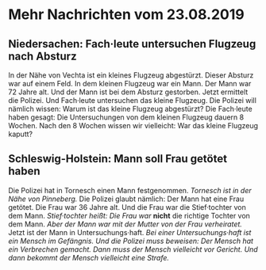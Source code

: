 # Mehr Nachrichten vom 23.08.2019


## Niedersachen: Fach·leute untersuchen Flugzeug nach Absturz
In der Nähe von Vechta ist ein kleines Flugzeug abgestürzt. Dieser Absturz war auf einem Feld. In dem kleinen Flugzeug war ein Mann. Der Mann war 72 Jahre alt. Und der Mann ist bei dem Absturz gestorben. Jetzt ermittelt die Polizei. Und Fach·leute untersuchen das kleine Flugzeug. Die Polizei will nämlich wissen: Warum ist das kleine Flugzeug abgestürzt? Die Fach·leute haben gesagt: Die Untersuchungen von dem kleinen Flugzeug dauern 8 Wochen. Nach den 8 Wochen wissen wir vielleicht: War das kleine Flugzeug kaputt? 

## Schleswig-Holstein: Mann soll Frau getötet haben
Die Polizei hat in Tornesch einen Mann festgenommen. 
*Tornesch ist in der Nähe von Pinneberg.* Die Polizei glaubt nämlich: Der Mann hat eine Frau getötet. Die Frau war 36 Jahre alt. Und die Frau war die Stief·tochter von dem Mann. *Stief·tochter heißt:* 
*Die Frau war* **nicht** die richtige Tochter von dem Mann. 
*Aber der Mann war mit der Mutter von der Frau verheiratet.* Jetzt ist der Mann in Untersuchungs·haft. 
*Bei einer Untersuchungs·haft ist ein Mensch im Gefängnis.* 
*Und die Polizei muss beweisen:* 
*Der Mensch hat ein Verbrechen gemacht.* 
*Dann muss der Mensch vielleicht vor Gericht.* 
*Und dann bekommt der Mensch vielleicht eine Strafe.* 
